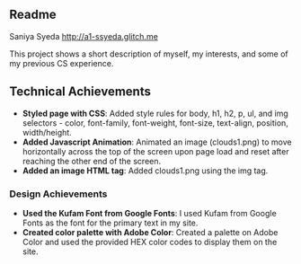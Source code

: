 Readme
---

Saniya Syeda
<http://a1-ssyeda.glitch.me>

This project shows a short description of myself, my interests, and some of my previous CS experience.

## Technical Achievements
- **Styled page with CSS**: Added style rules for body, h1, h2, p, ul, and img selectors - color, font-family, font-weight, font-size, text-align, position, width/height. 
- **Added Javascript Animation**: Animated an image (clouds1.png) to move horizontally across the top of the screen upon page load and reset after reaching the other end of the screen.
- **Added an image HTML tag**: Added clouds1.png using the img tag.

### Design Achievements
- **Used the Kufam Font from Google Fonts**: I used Kufam from Google Fonts as the font for the primary text in my site.
- **Created color palette with Adobe Color**: Created a palette on Adobe Color and used the provided HEX color codes to display them on the site.


